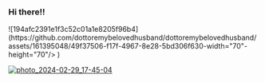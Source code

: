 ### Hi there!!
<div>
![194afc2391e1f3c52c01a1e8205f96b4](https://github.com/dottoremybelovedhusband/dottoremybelovedhusband/assets/161395048/49f37506-f17f-4967-8e28-5bd306f630-width="70"-height="70"/>&nbsp)


[![photo_2024-02-29_17-45-04](https://github.com/dottoremybelovedhusband/mykinlistig/assets/161395048/a4dd8749-ef5d-4e7f-b562-dab93c7d5f78)
](https://github.com/ctv-software/MBFU/blob/main/MBFU56EN.png)
